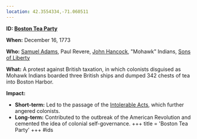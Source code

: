 ```yaml
---
location: 42.3554334,-71.060511
---
```

**ID: [Boston Tea Party](./../boston-tea-party/)**

**When:** December 16, 1773

**Who:** [Samuel Adams](./../samuel-adams/), Paul Revere, [John Hancock](./../john-hancock/), "Mohawk" Indians, [Sons of Liberty](./../sons-of-liberty/)

**What:** A protest against British taxation, in which colonists disguised as Mohawk Indians boarded three British ships and dumped 342 chests of tea into Boston Harbor.

**Impact:**

* **Short-term:** Led to the passage of the [Intolerable Acts](./../intolerable-acts/), which further angered colonists.
* **Long-term:** Contributed to the outbreak of the American Revolution and cemented the idea of colonial self-governance.
+++
 title = 'Boston Tea Party'
+++
#ids